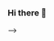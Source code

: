 ### Hi there 👋

<!--
**OlehBereza/OlehBereza** is a ✨ _special_ ✨ repository because its `README.md` (this file) appears on your GitHub profile.

Here are some ideas to get you started:

- 🔭 I’m currently working on ...
- 🌱 I’m currently learning ...
- 👯 I’m looking to collaborate on ...
- 🤔 I’m looking for help with ...
- 💬 Ask me about ...
- 📫 How to reach me: ...
- 😄 Pronouns: ...
- ⚡ Fun fact: ...

This is the place where I publish the strangest and most interesting things

- 👋 Hi, I’m Oleh Bereza, I live and study in Poland in the town of Gdańsk.
- 👀 I’m interested in various products and software development. I love creating design and style for all kinds of projects
- 🌱 I’m currently learning at the University of Gdańsk "Wyzsza Szkołą Bankowa"
    Before that I dropped out of elementary school. Later graduated from technical school in Poland in the town of Tarnobrzeg.
- 💞️ I’m looking to collaborate on ...
- 📫 How to reach me: 
    Gmail  olegbereza137@gmail.com
    Instagram   @ob.bereza

<!---
Onyer/Onyer is a ✨ special ✨ repository because its `README.md` (this file) appears on your GitHub profile.
You can click the Preview link to take a look at your changes.
--->
-->
